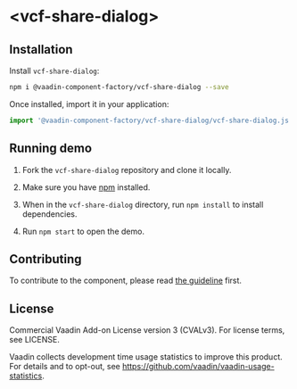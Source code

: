 # &lt;vcf-share-dialog&gt;

## Installation

Install `vcf-share-dialog`:

```sh
npm i @vaadin-component-factory/vcf-share-dialog --save
```

Once installed, import it in your application:

```js
import '@vaadin-component-factory/vcf-share-dialog/vcf-share-dialog.js';
```

## Running demo

1. Fork the `vcf-share-dialog` repository and clone it locally.

1. Make sure you have [npm](https://www.npmjs.com/) installed.

1. When in the `vcf-share-dialog` directory, run `npm install` to install dependencies.

1. Run `npm start` to open the demo.

## Contributing

  To contribute to the component, please read [the guideline](https://github.com/vaadin/vaadin-core/blob/master/CONTRIBUTING.md) first.

## License

Commercial Vaadin Add-on License version 3 (CVALv3). For license terms, see LICENSE.

Vaadin collects development time usage statistics to improve this product. For details and to opt-out, see https://github.com/vaadin/vaadin-usage-statistics.
